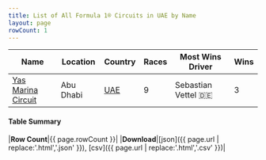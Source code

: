 ```yaml
---
title: List of All Formula 1® Circuits in UAE by Name
layout: page
rowCount: 1
---
```


| Name | Location | Country | Races | Most Wins Driver | Wins |
|--|--|--|--|--|--|
| [Yas Marina Circuit](/f1/circuits/yas_marina) | Abu Dhabi | [UAE](/f1/countries/uae) | 9 | Sebastian Vettel 🇩🇪 | 3 |

#### Table Summary

|**Row Count**|{{ page.rowCount }}|
|**Download**|[json]({{ page.url | replace:'.html','.json' }}), [csv]({{ page.url | replace:'.html','.csv' }})|
